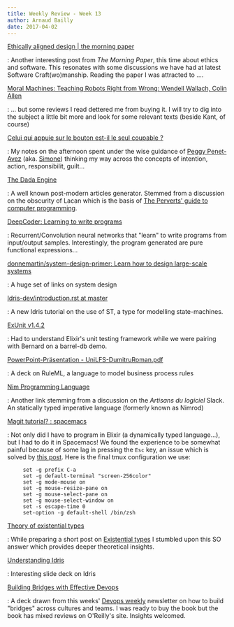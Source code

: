 ```yaml
---
title: Weekly Review - Week 13
author: Arnaud Bailly 
date: 2017-04-02
---
```


[Ethically aligned design | the morning paper](https://blog.acolyer.org/2017/03/27/ethically-aligned-design/)

: Another interesting post from *The Morning Paper*, this time about ethics and software. This resonates with some discussions we have had at latest Software Craft(wo)manship. Reading the paper I was attracted to ....

[Moral Machines: Teaching Robots Right from Wrong: Wendell Wallach, Colin Allen](https://www.amazon.com/Moral-Machines-Teaching-Robots-Right/dp/0199737975)

: ... but some reviews I read dettered me from buying it. I will try to dig into the subject a little bit more and look for some relevant texts (beside Kant, of course)

[Celui qui appuie sur le bouton est-il le seul coupable ?](/posts/simone-responsabilite.html) 

: My notes on the afternoon spent under the wise guidance of [Peggy Penet-Avez](http://peggyavez.com/) (aka. [Simone](http://simoneetlesphilosophes.fr/)) thinking my way across the concepts of intention, action, responsibilit, guilt...

[The Dada Engine](http://dev.null.org/dadaengine/)

: A well known post-modern articles generator. Stemmed from a discussion on the obscurity of Lacan which is the basis of [The Perverts' guide to computer programming](https://s3-us-west-2.amazonaws.com/vulk-blog/ThePervertsGuidetoComputerProgramming-ThePaper.pdf).

[DeepCoder: Learning to write programs](https://blog.acolyer.org/2017/03/29/deepcoder-learning-to-write-programs/)

: Recurrent/Convolution neural networks that "learn" to write programs from input/output samples. Interestingly, the program generated are pure functional expressions...

[donnemartin/system-design-primer: Learn how to design large-scale systems](https://github.com/donnemartin/system-design-primer)

: A huge set of links on system design

[Idris-dev/introduction.rst at master](https://github.com/idris-lang/Idris-dev/blob/master/docs/st/introduction.rst)

: A new Idris tutorial on the use of ST, a type for modelling state-machines.

[ExUnit v1.4.2](https://hexdocs.pm/ex_unit/ExUnit.Case.html#describe/2)

: Had to understand Elixir's unit testing framework while we were pairing with Bernard on a barrel-db demo. 

[PowerPoint-Präsentation - UniLFS-DumitruRoman.pdf](http://2013.ruleml.org/presentations/UniLFS-DumitruRoman.pdf)

: A deck on RuleML, a language to model business process rules 

[Nim Programming Language](https://nim-lang.org/)

: Another link stemming from a discussion on the *Artisans du logiciel* Slack. An statically typed imperative language (formerly known as Nimrod)

[Magit tutorial? : spacemacs](https://www.reddit.com/r/spacemacs/comments/4a62la/magit_tutorial/)

: Not only did I have to program in Elixir (a dynamically typed language...), but I had to do it in Spacemacs! We found the experience to be somewhat painful because of some lag in pressing the `Esc` key, an issue which is solved by [this post](https://github.com/syl20bnr/spacemacs/issues/5413). Here is the final tmux configuration we use:

         set -g prefix C-a
         set -g default-terminal "screen-256color"
         set -g mode-mouse on
         set -g mouse-resize-pane on
         set -g mouse-select-pane on
         set -g mouse-select-window on
         set -s escape-time 0
         set-option -g default-shell /bin/zsh
     
[Theory of existential types](http://stackoverflow.com/questions/10753073/whats-the-theoretical-basis-for-existential-types)

: While preparing a short post on [Existential types](/posts/existential-types.html) I stumbled upon this SO answer which provides deeper theoretical insights.

[Understanding Idris](http://web.engr.oregonstate.edu/~erwig/cs582/slides/2.Idris.key.pdf)

: Interesting slide deck on Idris

[Building Bridges with Effective Devops](https://speakerdeck.com/kdaniels/building-bridges-with-effective-devops-1)

: A deck drawn from this weeks' [Devops weekly](http://www.devopsweekly.com/) newsletter on how to build "bridges" across cultures and teams. I was ready to buy the book but the book has mixed reviews on O'Reilly's site. Insights welcomed.
